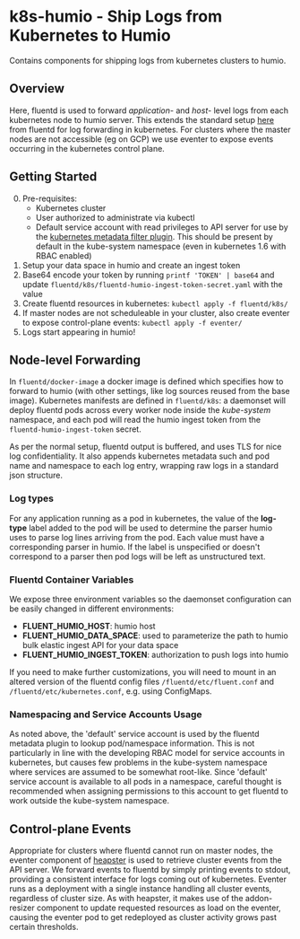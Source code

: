 
k8s-humio - Ship Logs from Kubernetes to Humio
==============================================

Contains components for shipping logs from kubernetes clusters to humio.

Overview
--------

Here, fluentd is used to forward *application-* and *host-* level logs from each kubernetes node to humio server. This extends the standard setup [here](https://github.com/fluent/fluentd-kubernetes-daemonset) from fluentd for log forwarding in kubernetes. For clusters where the master nodes are not accessible (eg on GCP) we use eventer to expose events occurring in the kubernetes control plane. 

Getting Started
---------------
 
 0. Pre-requisites: 
    - Kubernetes cluster
    - User authorized to administrate via kubectl 
    - Default service account with read privileges to API server for use by the [kubernetes metadata filter plugin](https://github.com/fabric8io/fluent-plugin-kubernetes_metadata_filter). This should be present by default in the kube-system namespace (even in kubernetes 1.6 with RBAC enabled)
 1. Setup your data space in humio and create an ingest token
 2. Base64 encode your token by running `printf 'TOKEN' | base64` and update `fluentd/k8s/fluentd-humio-ingest-token-secret.yaml` with the value 
 3. Create fluentd resources in kubernetes: `kubectl apply -f fluentd/k8s/`
 4. If master nodes are not scheduleable in your cluster, also create eventer to expose control-plane events: `kubectl apply -f eventer/`
 4. Logs start appearing in humio!

Node-level Forwarding
---------------------

In `fluentd/docker-image` a docker image is defined which specifies how to forward to humio (with other settings, like log sources reused from the base image). Kubernetes manifests are defined in `fluentd/k8s`: a daemonset will deploy fluentd pods across every worker node inside the *kube-system* namespace, and each pod will read the humio ingest token from the `fluentd-humio-ingest-token` secret. 

As per the normal setup, fluentd output is buffered, and uses TLS for nice log confidentiality. It also appends kubernetes metadata such and pod name and namespace to each log entry, wrapping raw logs in a standard json structure.

### Log types

For any application running as a pod in kubernetes, the value of the **log-type** label added to the pod will be used to determine the parser humio uses to parse log lines arriving from the pod. Each value must have a corresponding parser in humio. If the label is unspecified or doesn't correspond to a parser then pod logs will be left as unstructured text.

### Fluentd Container Variables

We expose three environment variables so the daemonset configuration can be easily changed in different environments:
 - **FLUENT_HUMIO_HOST**: humio host
 - **FLUENT_HUMIO_DATA_SPACE**: used to parameterize the path to humio bulk elastic ingest API for your data space
 - **FLUENT_HUMIO_INGEST_TOKEN**: authorization to push logs into humio

If you need to make further customizations, you will need to mount in an altered version of the fluentd config files `/fluentd/etc/fluent.conf` and `/fluentd/etc/kubernetes.conf`, e.g. using ConfigMaps.

### Namespacing and Service Accounts Usage

As noted above, the 'default' service account is used by the fluentd metadata plugin to lookup pod/namespace information. This is not particularly in line with the developing RBAC model for service accounts in kubernetes, but causes few problems in the kube-system namespace where services are assumed to be somewhat root-like. Since 'default' service account is available to all pods in a namespace, careful thought is recommended when assigning permissions to this account to get fluentd to work outside the kube-system namespace. 

Control-plane Events
--------------------

Appropriate for clusters where fluentd cannot run on master nodes, the eventer component of [heapster](github.com/kubernetes/heapster) is used to retrieve cluster events from the API server. We forward events to fluentd by simply printing events to stdout, providing a consistent interface for logs coming out of kubernetes. Eventer runs as a deployment with a single instance handling all cluster events, regardless of cluster size. As with heapster, it makes use of the addon-resizer component to update requested resources as load on the eventer, causing the eventer pod to get redeployed as cluster activity grows past certain thresholds. 
